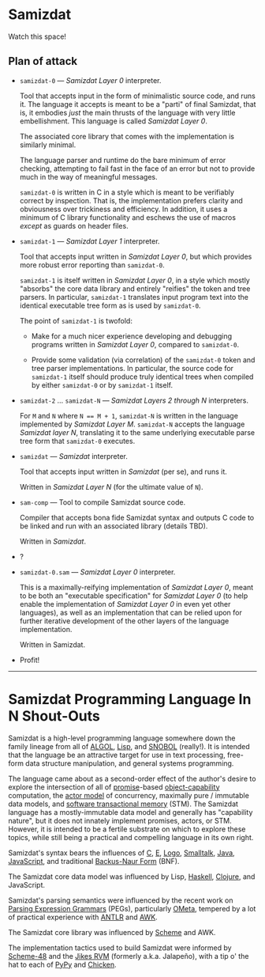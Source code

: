 Samizdat
========

Watch this space!

Plan of attack
--------------

* `samizdat-0` &mdash; *Samizdat Layer 0* interpreter.

  Tool that accepts input in the form of minimalistic source code, and
  runs it. The language it accepts is meant to be a "parti" of final
  Samizdat, that is, it embodies *just* the main thrusts of the
  language with very little embellishment. This language is called
  *Samizdat Layer 0*.

  The associated core library that comes with the implementation is
  similarly minimal.

  The language parser and runtime do the bare minimum of error
  checking, attempting to fail fast in the face of an error but not to
  provide much in the way of meaningful messages.

  `samizdat-0` is written in C in a style which is meant to be
  verifiably correct by inspection. That is, the implementation
  prefers clarity and obviousness over trickiness and efficiency. In
  addition, it uses a minimum of C library functionality and eschews
  the use of macros *except* as guards on header files.

* `samizdat-1` &mdash; *Samizdat Layer 1* interpreter.

  Tool that accepts input written in *Samizdat Layer 0*, but
  which provides more robust error reporting than `samizdat-0`.

  `samizdat-1` is itself written in *Samizdat Layer 0*, in a style
  which mostly "absorbs" the core data library and entirely "reifies"
  the token and tree parsers. In particular, `samizdat-1` translates
  input program text into the identical executable tree form as is
  used by `samizdat-0`.

  The point of `samizdat-1` is twofold:

  * Make for a much nicer experience developing and debugging
    programs written in *Samizdat Layer 0*, compared to `samizdat-0`.

  * Provide some validation (via correlation) of the `samizdat-0`
    token and tree parser implementations. In particular, the source
    code for `samizdat-1` itself should produce truly identical trees
    when compiled by either `samizdat-0` or by `samizdat-1` itself.

* `samizdat-2` &hellip; `samizdat-N` &mdash; *Samizdat Layers 2
  through N* interpreters.

  For `M` and `N` where `N == M + 1`, `samizdat-N` is written in the
  language implemented by *Samizdat Layer M*. `samizdat-N` accepts the
  language *Samizdat layer N*, translating it to the same underlying
  executable parse tree form that `samizdat-0` executes.

* `samizdat` &mdash; *Samizdat* interpreter.

  Tool that accepts input written in *Samizdat* (per se), and runs
  it.

  Written in *Samizdat Layer N* (for the ultimate value of `N`).

* `sam-comp` &mdash; Tool to compile Samizdat source code.

  Compiler that accepts bona fide Samizdat syntax and outputs C
  code to be linked and run with an associated library (details
  TBD).

  Written in *Samizdat*.

* ?

* `samizdat-0.sam` &mdash; *Samizdat Layer 0* interpreter.

  This is a maximally-reifying implementation of *Samizdat Layer 0*,
  meant to be both an "executable specification" for *Samizdat Layer
  0* (to help enable the implementation of *Samizdat Layer 0* in even
  yet other languages), as well as an implementation that can be
  relied upon for further iterative development of the other layers of
  the language implementation.

  Written in Samizdat.

* Profit!

- - - - -

Samizdat Programming Language In N Shout-Outs
=============================================

Samizdat is a high-level programming language somewhere down the
family lineage from all of
[ALGOL](http://en.wikipedia.org/wiki/ALGOL),
[Lisp](http://en.wikipedia.org/wiki/LISP), and
[SNOBOL](http://en.wikipedia.org/wiki/SNOBOL) (really!). It is
intended that the language be an attractive target for use in
text processing, free-form data structure manipulation, and general
systems programming.

The language came about as a second-order effect of the author's
desire to explore the intersection of all of
[promise](http://en.wikipedia.org/wiki/Promise_%28programming%29)-based
[object-capability](http://en.wikipedia.org/wiki/Object-capability_model)
computation, the
[actor model](http://en.wikipedia.org/wiki/Actor_model) of
concurrency, maximally pure / immutable data models, and
[software transactional
memory](http://en.wikipedia.org/wiki/Software_transactional_memory)
(STM). The Samizdat language has a mostly-immutable data model and
generally has "capability nature", but it does not innately implement
promises, actors, or STM. However, it is intended to be a fertile
substrate on which to explore these topics, while still being a
practical and compelling language in its own right.

Samizdat's syntax bears the influences of
[C](http://en.wikipedia.org/wiki/C_%28programming_language%29),
[E](http://en.wikipedia.org/wiki/E_%28programming_language%29),
[Logo](http://en.wikipedia.org/wiki/Logo_%28programming_language%29),
[Smalltalk](http://en.wikipedia.org/wiki/Smalltalk),
[Java](http://en.wikipedia.org/wiki/Java_%28programming_language%29),
[JavaScript](http://en.wikipedia.org/wiki/JavaScript),
and traditional [Backus-Naur
Form](http://en.wikipedia.org/wiki/Backus%E2%80%93Naur_Form) (BNF).

The Samizdat core data model was influenced by Lisp,
[Haskell](http://en.wikipedia.org/wiki/Haskell_%28programming_language%29),
[Clojure](http://en.wikipedia.org/wiki/Clojure), and JavaScript.

Samizdat's parsing semantics were influenced by the recent work on
[Parsing Expression
Grammars](http://en.wikipedia.org/wiki/Parsing_expression_grammar) (PEGs),
particularly [OMeta](http://tinlizzie.org/ometa/), tempered by a lot
of practical experience with [ANTLR](http://en.wikipedia.org/wiki/ANTLR)
and [AWK](http://en.wikipedia.org/wiki/AWK).

The Samizdat core library was influenced by
[Scheme](http://en.wikipedia.org/wiki/Scheme_%28programming_language%29)
and AWK.

The implementation tactics used to build Samizdat were informed by
[Scheme-48](http://en.wikipedia.org/wiki/Scheme_48) and
the [Jikes RVM](http://en.wikipedia.org/wiki/Jikes_RVM)
(formerly a.k.a. Jalape&ntilde;o), with a tip o' the hat to each of
[PyPy](http://en.wikipedia.org/wiki/PyPy) and
[Chicken](http://en.wikipedia.org/wiki/Chicken_%28Scheme_implementation%29).
